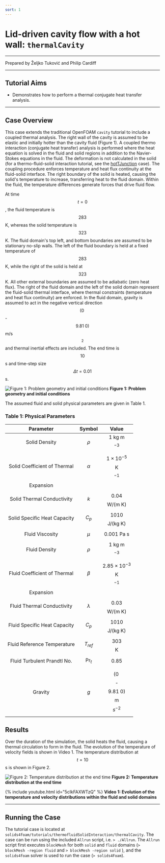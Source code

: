 ```yaml
---
sort: 1
---
```


# Lid-driven cavity flow with a hot wall: `thermalCavity`

---

Prepared by Željko Tuković and Philip Cardiff

---

## Tutorial Aims

- Demonstrates how to perform a thermal conjugate heat transfer analysis.

---

## Case Overview

This case extends the traditional OpenFOAM `cavity` tutorial to include a
coupled thermal analysis. The right wall of the cavity is assumed to be elastic
and initially hotter than the cavity fluid (Figure 1). A coupled thermo
interaction (conjugate heat transfer) analysis is performed where the heat
equation is solved in the fluid and solid regions in addition to the
Navier-Stokes equations in the fluid. The deformation is not calculated in the
solid (for a thermo-fluid-solid interaction tutorial, see the
[hotTJunction](https://www.solids4foam.com/tutorials/more-tutorials/thermo-fluid-solid-interaction/hotTJunction.html)
case). The coupling procedure enforces temperature and heat flux continuity at
the fluid-solid interface. The right boundary of the solid is heated, causing
the solid's temperature to increase, transferring heat to the fluid domain.
Within the fluid, the temperature differences generate forces that drive fluid
flow.

At time $$t = 0$$, the fluid temperature is $$283$$ K, whereas the solid
temperature is $$323$$ K. The fluid domain's top left, and bottom boundaries are
assumed to be stationary no-slip walls. The left of the fluid boundary is held
at a fixed temperature of $$283$$ K, while the right of the solid is held at
$$323$$ K. All other external boundaries are assumed to be adiabatic (zero heat
flux). The right of the fluid domain and the left of the solid domain represent
the fluid-solid thermal interface, where thermal constraints (temperature and
heat flux continuity) are enforced. In the fluid domain, gravity is assumed to
act in the negative vertical direction $$(0\;$$-$$9.81\; 0)$$ m/s$$^{2}$$ and
thermal inertial effects are included. The end time is $$10$$ s and time-step
size $$\Delta t = 0.01$$ s.

![Figure 1: Problem geometry and initial conditions](./images/thermalCavity-geometry.png)
**Figure 1: Problem geometry and initial conditions**

The assumed fluid and solid physical parameters are given in Table 1.

### Table 1: Physical Parameters

|          Parameter           |       Symbol       |          Value           |
| :--------------------------: | :----------------: | :----------------------: |
|        Solid Density         |     $$ \rho$$      |       1 kg m$$^{-3}$$    |
| Solid Coefficient of Thermal |   $$ \alpha$$ | $$1\times10^{-5}$$ K$$^{-1}$$ |
|        Expansion             |                    |                          |
|   Solid Thermal Conductivity |       $$k$$        |    $$0.04$$ W/(m K)      |
| Solid Specific Heat Capacity |      $$C_p$$       |   $$1010$$ J/(kg K)      |
|       Fluid Viscosity        |      $$\mu$$       |      0.001 Pa s          |
|        Fluid Density         |      $$\rho$$      |       1 kg m$$^{-3}$$    |
| Fluid Coefficient of Thermal | $$ \beta$$ | $$2.85\times10^{-3}$$ K$$^{-1}$$ |
|        Expansion             |                    |                          |
|   Fluid Thermal Conductivity |    $$\lambda$$     |    $$0.03$$ W/(m K)      |
| Fluid Specific Heat Capacity |      $$ C_p$$      |   $$1010$$ J/(kg K)      |
| Fluid Reference Temperature  |    $$T_{ref}$$     |       $$303$$ K          |
| Fluid Turbulent Prandtl No.  | $$ \text{Pr}_t $$  |          0.85            |
| Gravity        |       $$g$$        | $$(0 \; $$-$$9.81 \; 0)$$ m $$s^{-2}$$ |

## Results

Over the duration of the simulation, the solid heats the fluid, causing a
thermal circulation to form in the fluid. The evolution of the temperature of
velocity fields is shown in Video 1. The temperature distribution at $$t = 10$$
s is shown in Figure 2.

![Figure 2: Temperature distribution at the end time](./images/thermalCavity-temperature.png)
**Figure 2: Temperature distribution at the end time**

{% include youtube.html id="5cIkFAXWTzQ" %}
**Video 1: Evolution of the temperature and velocity distributions within the
fluid and solid domains**

---

## Running the Case

The tutorial case is located at
`solids4foam/tutorials/thermofluidSolidInteraction/thermalCavity`. The case can
be run using the included `Allrun` script, i.e. `> ./Allrun`. The `Allrun`
script first executes `blockMesh` for both `solid` and `fluid` domains
(`> blockMesh -region fluid` and `> blockMesh -region solid` ), and the
`solids4foam` solver is used to run the case (`> solids4Foam`).
